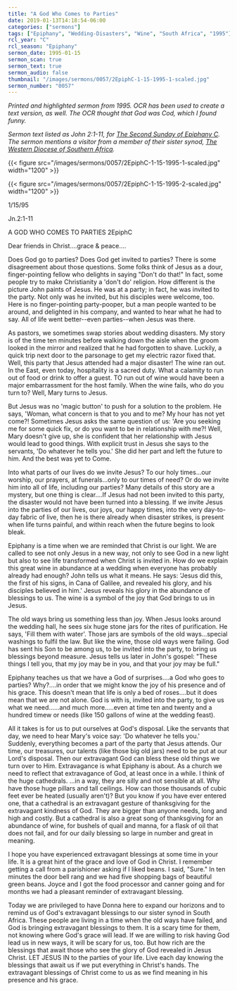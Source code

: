 ```yaml
---
title: "A God Who Comes to Parties"
date: 2019-01-13T14:18:54-06:00
categories: ["sermons"]
tags: ["Epiphany", "Wedding-Disasters", "Wine", "South Africa", "1995"]
rcl_year: "C"
rcl_season: "Epiphany"
sermon_date: 1995-01-15
sermon_scan: true
sermon_text: true
sermon_audio: false
thumbnail: "/images/sermons/0057/2EpiphC-1-15-1995-1-scaled.jpg"
sermon_number: "0057"
---
```


_Printed and highlighted sermon from 1995. OCR has been used to create a text version, as well. The OCR thought that God was Cod, which I found funny._

<!--more-->

_Sermon text listed as John 2:1-11, for [The Second Sunday of Epiphany C](https://lectionary.library.vanderbilt.edu/texts.php?id=108). The sermon mentions a visitor from a member of their sister synod, [The Western Diocese of Southern Africa](http://www.elcsa.org.za/wd-diocesan-office-.html)._

{{< figure src="/images/sermons/0057/2EpiphC-1-15-1995-1-scaled.jpg" width="1200" >}}

{{< figure src="/images/sermons/0057/2EpiphC-1-15-1995-2-scaled.jpg" width="1200" >}}

1/15/95

Jn.2:1-11

A GOD WHO COMES TO PARTIES 2EpiphC

Dear friends in Christ....grace & peace....

Does God go to parties? Does God get invited to parties? There is some disagreement about those questions. Some folks think of Jesus as a dour, finger-pointing fellow who delights in saying "Don't do that!" In fact, some people try to make Christianity a 'don't do' religion. How different is the picture John paints of Jesus. He was at a party; in fact, he was invited to the party. Not only was he invited, but his disciples were welcome, too. Here is no finger-pointing party-pooper, but a man people wanted to be around, and delighted in his company, and wanted to hear what he had to say. All of life went better--even parties--when Jesus was there.

As pastors, we sometimes swap stories about wedding disasters. My story is of the time ten minutes before walking down the aisle when the groom looked in the mirror and realized that he had forgotten to shave. Luckily, a quick trip next door to the parsonage to get my electric razor fixed that. Well, this party that Jesus attended had a major disaster! The wine ran out. In the East, even today, hospitality is a sacred duty. What a calamity to run out of food or drink to offer a guest. TO run out of wine would have been a major embarrassment for the host family. When the wine fails, who do you turn to? Well, Mary turns to Jesus.

But Jesus was no 'magic button' to push for a solution to the problem. He says, 'Woman, what concern is that to you and to me? My hour has not yet come?! Sometimes Jesus asks the same question of us: 'Are you seeking me for some quick fix, or do you want to be in relationship with me?! Well, Mary doesn't give up, she is confident that her relationship with Jesus would lead to good things. With explicit trust in Jesus she says to the servants, 'Do whatever he tells you.' She did her part and left the future to him. And the best was yet to Come.

Into what parts of our lives do we invite Jesus? To our holy times...our worship, our prayers, at funerals...only to our times of need? Or do we invite him into all of life, including our parties? Many details of this story are a mystery, but one thing is clear....If Jesus had not been invited to this party, the disaster would not have been turned into a blessing. If we invite Jesus into the parties of our lives, our joys, our happy times, into the very day-to-day fabric of live, then he is there already when disaster strikes, is present when life turns painful, and within reach when the future begins to look bleak.

Epiphany is a time when we are reminded that Christ is our light. We are called to see not only Jesus in a new way, not only to see God in a new light but also to see life transformed when Christ is invited in. How do we explain this great wine in abundance at a wedding when everyone has probably already had enough? John tells us what it means. He says: 'Jesus did this, the first of his signs, in Cana of Galilee, and revealed his glory, and his disciples believed in him.' Jesus reveals his glory in the abundance of blessings to us. The wine is a symbol of the joy that God brings to us in Jesus.

The old ways bring us something less than joy. When Jesus looks around the wedding hall, he sees six huge stone jars for the rites of purification. He says, 'Fill them with water'. Those jars are symbols of the old ways...special washings to fulfil the law. But like the wine, those old ways were failing. God has sent his Son to be among us, to be invited into the party, to bring us blessings beyond measure. Jesus tells us later in John's gospel: "These things I tell you, that my joy may be in you, and that your joy may be full."

Epiphany teaches us that we have a God of surprises....a God who goes to parties? Why?....in order that we might know the joy of his presence and of his grace. This doesn't mean that life is only a bed of roses....but it does mean that we are not alone. God is with is, invited into the party, to give us what we need......and much more.....even at time ten and twenty and a hundred timew or needs (like 150 gallons of wine at the wedding feast).

All it takes is for us to put ourselves at God's disposal. Like the servants that day, we need to hear Mary's voice say: 'Do whatever he tells you.' Suddenly, everything becomes a part of the party that Jesus attends. Our time, our treasures, our talents (like those big old jars) need to be put at our Lord's disposal. Then our extravagant God can bless these old things we turn over to Him. Extravagance is what Epiphany is about. As a church we need to reflect that extravagance of God, at least once in a while. I think of the huge cathedrals. ...in a way, they are silly and not sensible at all. Why have those huge pillars and tall ceilings. How can those thousands of cubic feet ever be heated (usually aren't)? But you know if you have ever entered one, that a cathedral is an extravagant gesture of thanksgiving for the extravagant kindness of God. They are bigger than anyone needs, long and high and costly. But a cathedral is also a great song of thanksgiving for an abundance of wine, for bushels of quail and manna, for a flask of oil that does not fail, and for our daily blessing so large in number and great in meaning.

I hope you have experienced extravagant blessings at some time in your life. It is a great hint of the grace and love of God in Christ. I remember getting a call from a parishioner asking if I liked beans. I said, "Sure." In ten minutes the door bell rang and we had five shopping bags of beautiful green beans. Joyce and I got the food processor and canner going and for months we had a pleasant reminder of extravagant blessing.

Today we are privileged to have Donna here to expand our horizons and to remind us of God's extravagant blessings to our sister synod in South Africa. These people are living in a time when the old ways have failed, and God is bringing extravagant blessings to them. It is a scary time for them, not knowing where God's grace will lead. If we are willing to risk having God lead us in new ways, it will be scary for us, too. But how rich are the blessings that await those who see the glory of God revealed in Jesus Christ. LET JESUS IN to the parties of your life. Live each day knowing the blessings that await us if we put everything in Christ's hands. The extravagant blessings of Christ come to us as we find meaning in his presence and his grace.

